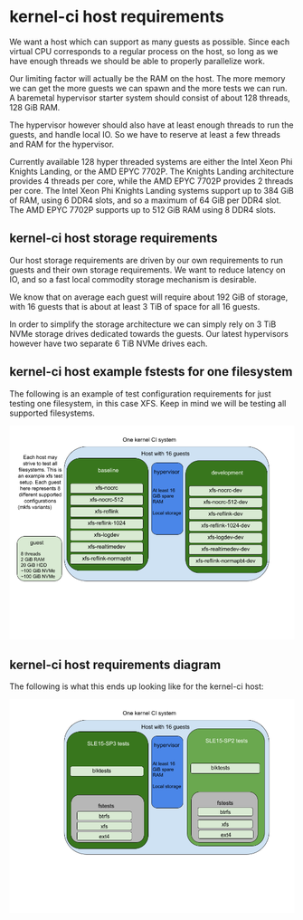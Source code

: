 # kernel-ci host requirements

We want a host which can support as many guests as possible. Since each virtual
CPU corresponds to a regular process on the host, so long as we have enough
threads we should be able to properly parallelize work.

Our limiting factor will actually be the RAM on the host. The more memory
we can get the more guests we can spawn and the more tests we can run. A
baremetal hypervisor starter system should consist of about 128 threads, 128
GiB RAM.

The hypervisor however should also have at least enough threads to run
the guests, and handle local IO. So we have to reserve at least a few
threads and RAM for the hypervisor.

Currently available 128 hyper threaded systems are either the Intel Xeon Phi
Knights Landing, or the AMD EPYC 7702P. The Knights Landing architecture
provides 4 threads per core, while the AMD EPYC 7702P provides 2 threads per
core. The Intel Xeon Phi Knights Landing systems support up to 384 GiB of RAM,
using 6 DDR4 slots, and so a maximum of 64 GiB per DDR4 slot. The AMD EPYC 7702P
supports up to 512 GiB RAM using 8 DDR4 slots.

## kernel-ci host storage requirements

Our host storage requirements are driven by our own requirements to run
guests and their own storage requirements. We want to reduce latency on
IO, and so a fast local commodity storage mechanism is desirable.

We know that on average each guest will require about 192 GiB of storage,
with 16 guests that is about at least 3 TiB of space for all 16 guests.

In order to simplify the storage architecture we can simply rely on
3 TiB NVMe storage drives dedicated towards the guests. Our latest
hypervisors however have two separate 6 TiB NVMe drives each.

## kernel-ci host example fstests for one filesystem

The following is an example of test configuration requirements for just
testing one filesystem, in this case XFS. Keep in mind we will be testing
all supported filesystems.

![kernel-ci-xfs-host](images/kernel-ci-host-xfs.png)

## kernel-ci host requirements diagram

The following is what this ends up looking like for the kernel-ci host:

![kernel-ci-host](images/kernel-ci-host.png)
